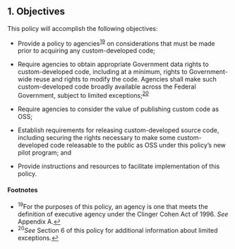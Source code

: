 ## 1. Objectives

This policy will accomplish the following objectives:

*   Provide a policy to agencies<sup id="fnr19">[19](#fn19)</sup> on considerations that must be made prior to acquiring any custom-developed code;

*   Require agencies to obtain appropriate Government data rights to custom-developed code, including at a minimum, rights to Government-wide reuse and rights to modify the code. Agencies shall make such custom-developed code broadly available across the Federal Government, subject to limited exceptions;<sup id="fnr20">[20](#fn20)</sup>

*   Require agencies to consider the value of publishing custom code as OSS;

*   Establish requirements for releasing custom-developed source code, including securing the rights necessary to make some custom-developed code releasable to the public as OSS under this policy’s new pilot program; and

*   Provide instructions and resources to facilitate implementation of this policy.

#### Footnotes

*   <sup id="fn19">19</sup>For the purposes of this policy, an agency is one that meets the definition of executive agency under the Clinger Cohen Act of 1996\. _See_ Appendix A.[↩](#fnr19)
*   <sup id="fn20">20</sup>_See_ Section 6 of this policy for additional information about limited exceptions.[↩](#fnr20)